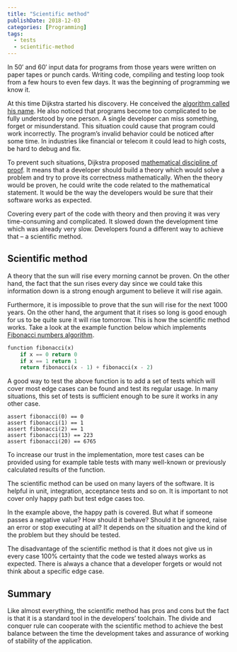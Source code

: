 ```yaml
---
title: "Scientific method"
publishDate: 2018-12-03
categories: [Programming]
tags:
  - tests
  - scientific-method
---
```

In 50′ and 60′ input data for programs from those years were written on paper tapes or punch cards. Writing code, compiling and testing loop took from a few hours to even few days. It was the beginning of programming we know it.

At this time Dijkstra started his discovery. He conceived the [algorithm called his name](https://en.wikipedia.org/wiki/Dijkstra%27s_algorithm). He also noticed that programs become too complicated to be fully understood by one person. A single developer can miss something, forget or misunderstand. This situation could cause that program could work incorrectly. The program’s invalid behavior could be noticed after some time. In industries like financial or telecom it could lead to high costs, be hard to debug and fix.

To prevent such situations, Dijkstra proposed [mathematical discipline of proof](https://www.cs.utexas.edu/users/EWD/transcriptions/EWD03xx/EWD361.html). It means that a developer should build a theory which would solve a problem and try to prove its correctness mathematically. When the theory would be proven, he could write the code related to the mathematical statement. It would be the way the developers would be sure that their software works as expected.

Covering every part of the code with theory and then proving it was very time-consuming and complicated. It slowed down the development time which was already very slow. Developers found a different way to achieve that – a scientific method.

## Scientific method

A theory that the sun will rise every morning cannot be proven. On the other hand, the fact that the sun rises every day since we could take this information down is a strong enough argument to believe it will rise again.

Furthermore, it is impossible to prove that the sun will rise for the next 1000 years. On the other hand, the argument that it rises so long is good enough for us to be quite sure it will rise tomorrow. This is how the scientific method works.
Take a look at the example function below which implements [Fibonacci numbers algorithm](https://en.wikipedia.org/wiki/Fibonacci_number).

```python
function fibonacci(x)
    if x == 0 return 0
    if x == 1 return 1
    return fibonacci(x - 1) + fibonacci(x - 2)
```

A good way to test the above function is to add a set of tests which will cover most edge cases can be found and test its regular usage. In many situations, this set of tests is sufficient enough to be sure it works in any other case.

```
assert fibonacci(0) == 0
assert fibonacci(1) == 1
assert fibonacci(2) == 1
assert fibonacci(13) == 223
assert fibonacci(20) == 6765
```

To increase our trust in the implementation, more test cases can be provided using for example table tests with many well-known or previously calculated results of the function.

The scientific method can be used on many layers of the software. It is helpful in unit, integration, acceptance tests and so on. It is important to not cover only happy path but test edge cases too.

In the example above, the happy path is covered. But what if someone passes a negative value? How should it behave? Should it be ignored, raise an error or stop executing at all? It depends on the situation and the kind of the problem but they should be tested.

The disadvantage of the scientific method is that it does not give us in every case 100% certainty that the code we tested always works as expected. There is always a chance that a developer forgets or would not think about a specific edge case.

## Summary

Like almost everything, the scientific method has pros and cons but the fact is that it is a standard tool in the developers’ toolchain. The divide and conquer rule can cooperate with the scientific method to achieve the best balance between the time the development takes and assurance of working of stability of the application.
